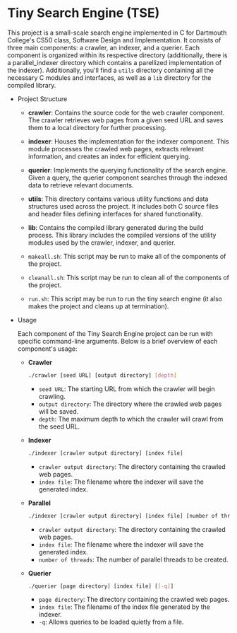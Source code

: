 # Tiny Search Engine (TSE)

This project is a small-scale search engine implemented in C for Dartmouth College's CS50 class, Software Design and Implementation. It consists of three main components: a crawler, an indexer, and a querier. Each component is organized within its respective directory (additionally, there is a parallel_indexer directory which contains a parellized implementation of the indexer). Additionally, you'll find a `utils` directory containing all the necessary C modules and interfaces, as well as a `lib` directory for the compiled library.

* Project Structure

  - **crawler**: Contains the source code for the web crawler component. The crawler retrieves web pages from a given seed URL and saves them to a local directory for further processing.
  
  - **indexer**: Houses the implementation for the indexer component. This module processes the crawled web pages, extracts relevant information, and creates an index for efficient querying.

  - **querier**: Implements the querying functionality of the search engine. Given a query, the querier component searches through the indexed data to retrieve relevant documents.

  - **utils**: This directory contains various utility functions and data structures used across the project. It includes both C source files and header files defining interfaces for shared functionality.

  - **lib**: Contains the compiled library generated during the build process. This library includes the compiled versions of the utility modules used by the crawler, indexer, and querier.
  
  - `makeall.sh`: This script may be run to make all of the components of the project.
  
  - `cleanall.sh`: This script may be run to clean all of the components of the project.
  
  - `run.sh`: This script may be run to run the tiny search engine (it also makes the project and cleans up at termination).
  

* Usage

  Each component of the Tiny Search Engine project can be run with specific command-line arguments. Below is a brief overview of each component's usage:

  - **Crawler**

    ```bash
    ./crawler [seed URL] [output directory] [depth]
    ```

    - `seed URL`: The starting URL from which the crawler will begin crawling.
    - `output directory`: The directory where the crawled web pages will be saved.
    - `depth`: The maximum depth to which the crawler will crawl from the seed URL.

  - **Indexer**

    ```bash
    ./indexer [crawler output directory] [index file]
    ```

    - `crawler output directory`: The directory containing the crawled web pages.
    - `index file`: The filename where the indexer will save the generated index.
	
  - **Parallel**

    ```bash
    ./indexer [crawler output directory] [index file] [number of threads]
    ```

    - `crawler output directory`: The directory containing the crawled web pages.
    - `index file`: The filename where the indexer will save the generated index.
	- `number of threads`: The number of parallel threads to be created.

  - **Querier**

    ```bash
    ./querier [page directory] [index file] [[-q]]
    ```
	- `page directory`: The directory containing the crawled web pages.
    - `index file`: The filename of the index file generated by the indexer.
	- `-q`: Allows queries to be loaded quietly from a file.
